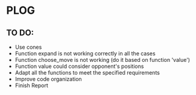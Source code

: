 # PLOG

## TO DO:
- Use cones
- Function expand is not working correctly in all the cases
- Function choose_move is not working (do it based on function 'value')
- Function value could consider opponent's positions
- Adapt all the functions to meet the specified requirements
- Improve code organization
- Finish Report
